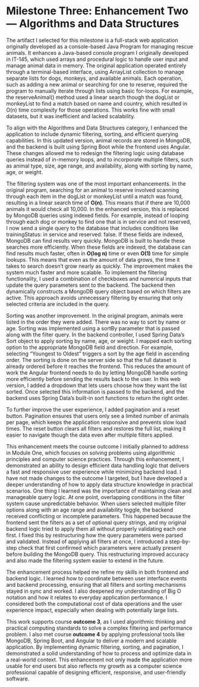 # Milestone Three: Enhancement Two — Algorithms and Data Structures

The artifact I selected for this milestone is a full-stack web application originally developed as a console-based Java Program for managing rescue animals. It enhances a Java-based console program I originally developed in IT-145, which used arrays and procedural logic to handle user input and manage animal data in memory. The original application operated entirely through a terminal-based interface, using ArrayList collection to manage separate lists for dogs, monkeys, and available animals. Each operation, such as adding a new animal or searching for one to reserve, required the program to manually iterate through lists using basic for-loops. For example, the reserveAnimal() method used a linear search though the dogList or monkeyList to find a match based on name and country, which resulted in O(n) time complexity for those operations. This works fine with small datasets, but it was inefficient and lacked scalability. 

To align with the Algorithms and Data Structures category, I enhanced the application to include dynamic filtering, sorting, and efficient querying capabilities. In this updated version, animal records are stored in MongoDB, and the backend is built using Spring Boot while the frontend uses Angular. These changes allowed me to redesign the filtering logic using database queries instead of in-memory loops, and to incorporate multiple filters, such as animal type, size, age range, and availability, along with sorting by name, age, or weight.

The filtering system was one of the most important enhancements. In the original program, searching for an animal to reserve involved scanning through each item in the dogList or monkeyList until a match was found, resulting in a linear search time of **O(n)**. This means that if there are 10,000 animals it would check all 10,000. In the enhanced version, this is replaced by MongoDB queries using indexed fields. For example, instead of looping through each dog or monkey to find one that is in service and not reserved, I now send a single query to the database that includes conditions like trainingStatus: in service and reserved: false. If these fields are indexed, MongoDB can find results very quickly. MongoDB is built to handle these searches more efficiently. When these fields are indexed, the database can find results much faster, often in **O(log n)** time or even **O(1)** time for simple lookups. This means that even as the amount of data grows, the time it takes to search doesn’t grow nearly as quickly. The improvement makes the system much faster and more scalable. To implement the filtering functionality, I used a combination of checkboxes and numerical inputs that update the query parameters sent to the backend. The backend then dynamically constructs a MongoDB query object based on which filters are active. This approach avoids unnecessary filtering by ensuring that only selected criteria are included in the query. 

Sorting was another improvement. In the original program, animals were listed in the order they were added. There was no way to sort by name or age. Sorting was implemented using a sortBy parameter that is passed along with the filter query. In the backend controller, I used Spring Data’s Sort object to apply sorting by name, age, or weight. I mapped each sorting option to the appropriate MongoDB field and direction. For example, selecting “Youngest to Oldest” triggers a sort by the age field in ascending order. The sorting is done on the server side so that the full dataset is already ordered before it reaches the frontend. This reduces the amount of work the Angular frontend needs to do by letting MongoDB handle sorting more efficiently before sending the results back to the user. In this web version, I added a dropdown that lets users choose how they want the list sorted. Once selected this information is passed to the backend, and the backend uses Spring Data’s built-in sort functions to return the right order.

To further improve the user experience, I added pagination and a reset button. Pagination ensures that users only see a limited number of animals per page, which keeps the application responsive and prevents slow load times. The reset button clears all filters and restores the full list, making it easier to navigate though the data even after multiple filters applied. 

This enhancement meets the course outcome I initially planned to address in Module One, which focuses on solving problems using algorithmic principles and computer science practices. Through this enhancement, I demonstrated an ability to design efficient data handling logic that delivers a fast and responsive user experience while minimizing backend load. I have not made changes to the outcome I targeted, but I have developed a deeper understanding of how to apply data structure knowledge in practical scenarios. One thing I learned was the importance of maintaining clean and manageable query logic. At one point, overlapping conditions in the filter system cause unpredictable behavior. When users selected multiple filter options along with an age range and availability toggle, the backend received conflicting or incomplete parameters. This happened because the frontend sent the filters as a set of optional query strings, and my original backend logic tried to apply them all without properly validating each one first. I fixed this by restructuring how the query parameters were parsed and validated. Instead of applying all filters at once, I introduced a step-by-step check that first confirmed which parameters were actually present before building the MongoDB query. This restructuring improved accuracy and also made the filtering system easier to extend in the future. 

The enhancement process helped me refine my skills in both frontend and backend logic. I learned how to coordinate between user interface events and backend processing, ensuring that all filters and sorting mechanisms stayed in sync and worked. I also deepened my understanding of Big O notation and how it relates to everyday application performance. I considered both the computational cost of data operations and the user experience impact, especially when dealing with potentially large lists. 

This work supports course **outcome 3**, as I used algorithmic thinking and practical computing standards to solve a complex filtering and performance problem. I also met course **outcome 4** by applying professional tools like MongoDB, Spring Boot, and Angular to deliver a modern and scalable application. By implementing dynamic filtering, sorting, and pagination, I demonstrated a solid understanding of how to process and optimize data in a real-world context. This enhancement not only made the application more usable for end users but also reflects my growth as a computer science professional capable of designing efficient, responsive, and user-friendly software.
